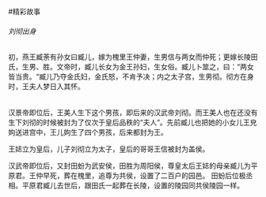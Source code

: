 #精彩故事

###### 刘彻出身
初，燕王臧荼有孙女曰臧儿，嫁为槐里王仲妻，生男信与两女而仲死；更嫁长陵田氏，生男、胜。文帝时，臧儿长女为金王孙妇，生女俗。臧儿卜筮之，曰：“两女皆当贵。“臧儿乃夺金氏妇，金氏怒，不肯予决；内之太子宫，生男彻。彻方在身时，王夫人梦日入其怀。
######




汉景帝即位后，王美人生下这个男孩，即后来的汉武帝刘彻。而王美人也在还没有生下刘彻的时候被封为了仅次于皇后品秩的“夫人”。先前臧儿也把她的小女儿王皃姁送进宫中，王儿姁生了四个男孩，后来都封为王。

王娡立为皇后，儿子刘彻立为太子，皇后的哥哥王信被封为盖侯。

汉武帝即位后，又封田蚡为武安侯，田胜为周阳侯，尊皇太后王娡的母亲臧儿为平原君。王仲早死，葬在槐里，追尊为共侯，设置了二百户的园邑。
田蚡后位极丞相。平原君臧儿去世后，跟田氏一起葬在长陵，设置的陵园同共侯陵园一样。